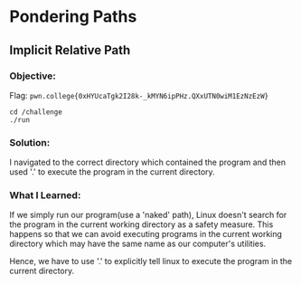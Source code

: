 # Pondering Paths
## Implicit Relative Path

### Objective: 

Flag: `pwn.college{0xHYUcaTgk2I28k-_kMYN6ipPHz.QXxUTN0wiM1EzNzEzW}`

```
cd /challenge
./run
```

### Solution:

I navigated to the correct directory which contained the program and then used '.' to execute the program in the current directory.

### What I Learned: 

If we simply run our program(use a 'naked' path), Linux doesn't search for the program in the current working directory as a safety measure. This happens so that we can avoid executing programs in the current working directory which may have the same name as our computer's utilities. </br> 

Hence, we have to use '.' to explicitly tell linux to execute the program in the current directory.